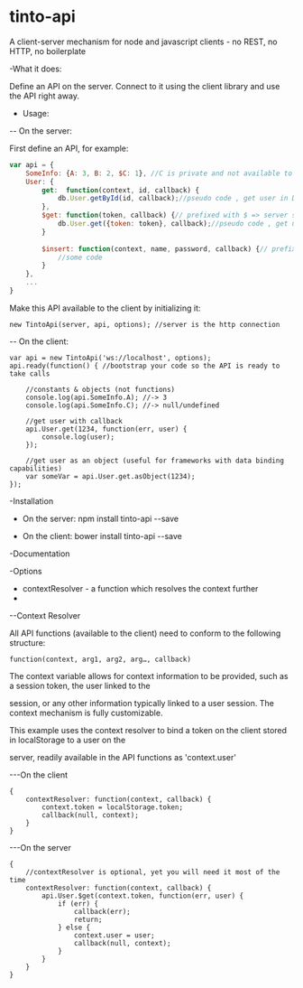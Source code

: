 tinto-api
=========

A client-server mechanism for node and javascript clients - no REST, no HTTP, no boilerplate

-What it does:

Define an API on the server. Connect to it using the client library and use the API right away.

- Usage:

-- On the server:

First define an API, for example:
```javascript
var api = {
	SomeInfo: {A: 3, B: 2, $C: 1}, //C is private and not available to the client
	User: {
		get:  function(context, id, callback) {
			db.User.getById(id, callback);//pseudo code , get user in DB
		},
		$get: function(token, callback) {// prefixed with $ => server side only
			db.User.get({token: token}, callback);//pseudo code , get user in DB
		}
		
		$insert: function(context, name, password, callback) {// prefixed with $ => server side only
			//some code
		}
	},
	...
}
```

Make this API available to the client by initializing it:


```
new TintoApi(server, api, options); //server is the http connection
```


-- On the client:
```
var api = new TintoApi('ws://localhost', options);
api.ready(function() { //bootstrap your code so the API is ready to take calls
	
	//constants & objects (not functions)
	console.log(api.SomeInfo.A); //-> 3
	console.log(api.SomeInfo.C); //-> null/undefined

	//get user with callback
	api.User.get(1234, function(err, user) {
		console.log(user);
	});

	//get user as an object (useful for frameworks with data binding capabilities)
	var someVar = api.User.get.asObject(1234);
});
```



-Installation

* On the server: npm install tinto-api --save

* On the client: bower install tinto-api --save


-Documentation


-Options

* contextResolver - a function which resolves the context further
* 


--Context Resolver

All API functions (available to the client) need to conform to the following structure:

```
function(context, arg1, arg2, arg…, callback)
```

The context variable allows for context information to be provided, such as a session token, the user linked to the 

session, or any other information typically linked to a user session. The context mechanism is fully customizable.

This example uses the context resolver to bind a token on the client stored in localStorage to a user on the 

server, readily available in the API functions as 'context.user'

---On the client
```
{
	contextResolver: function(context, callback) {
		context.token = localStorage.token;
		callback(null, context);
	}
}
```

---On the server

```
{  
	//contextResolver is optional, yet you will need it most of the time
	contextResolver: function(context, callback) {
		api.User.$get(context.token, function(err, user) {
			if (err) {
				callback(err);
				return;
			} else {
				context.user = user;
				callback(null, context);
			}
		}
	}
}
```


